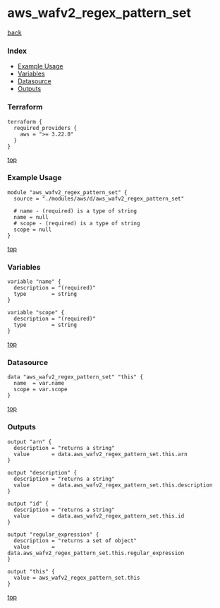 # aws_wafv2_regex_pattern_set

[back](../aws.md)

### Index

- [Example Usage](#example-usage)
- [Variables](#variables)
- [Datasource](#datasource)
- [Outputs](#outputs)

### Terraform

```hcl
terraform {
  required_providers {
    aws = ">= 3.22.0"
  }
}
```

[top](#index)

### Example Usage

```hcl
module "aws_wafv2_regex_pattern_set" {
  source = "./modules/aws/d/aws_wafv2_regex_pattern_set"

  # name - (required) is a type of string
  name = null
  # scope - (required) is a type of string
  scope = null
}
```

[top](#index)

### Variables

```hcl
variable "name" {
  description = "(required)"
  type        = string
}

variable "scope" {
  description = "(required)"
  type        = string
}
```

[top](#index)

### Datasource

```hcl
data "aws_wafv2_regex_pattern_set" "this" {
  name  = var.name
  scope = var.scope
}
```

[top](#index)

### Outputs

```hcl
output "arn" {
  description = "returns a string"
  value       = data.aws_wafv2_regex_pattern_set.this.arn
}

output "description" {
  description = "returns a string"
  value       = data.aws_wafv2_regex_pattern_set.this.description
}

output "id" {
  description = "returns a string"
  value       = data.aws_wafv2_regex_pattern_set.this.id
}

output "regular_expression" {
  description = "returns a set of object"
  value       = data.aws_wafv2_regex_pattern_set.this.regular_expression
}

output "this" {
  value = aws_wafv2_regex_pattern_set.this
}
```

[top](#index)